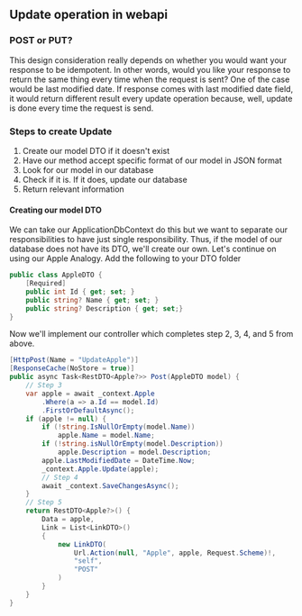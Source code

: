 ## Update operation in webapi

### POST or PUT?

This design consideration really depends on whether you would want your response to be idempotent. In other words, would you like your response to return the same thing every time when the request is sent? One of the case would be last modified date. If response comes with last modified date field, it would return different result every update operation because, well, update is done every time the request is send.

### Steps to create Update

1. Create our model DTO if it doesn't exist
2. Have our method accept specific format of our model in JSON format
3. Look for our model in our database
4. Check if it is. If it does, update our database
5. Return relevant information

#### Creating our model DTO

We can take our ApplicationDbContext do this but we want to separate our responsibilities to have just single responsibility. Thus, if the model of our database does not have its DTO, we'll create our own. Let's continue on using our Apple Analogy. Add the following to your DTO folder

```csharp
public class AppleDTO {
	[Required]
	public int Id { get; set; }
	public string? Name { get; set; }
	public string? Description { get; set;}
}
```

Now we'll implement our controller which completes step 2, 3, 4, and 5 from above.

```csharp
[HttpPost(Name = "UpdateApple")]
[ResponseCache(NoStore = true)]
public async Task<RestDTO<Apple?>> Post(AppleDTO model) {
	// Step 3
	var apple = await _context.Apple
		.Where(a => a.Id == model.Id)
		.FirstOrDefaultAsync();
	if (apple != null) {
		if (!string.IsNullOrEmpty(model.Name))
			apple.Name = model.Name;
		if (!string.isNullOrEmpty(model.Description))
			apple.Description = model.Description;
		apple.LastModifiedDate = DateTime.Now;
		_context.Apple.Update(apple);
		// Step 4
		await _context.SaveChangesAsync();
	}
	// Step 5
	return RestDTO<Apple?>() {
		Data = apple,
		Link = List<LinkDTO>()
		{
			new LinkDTO(
				Url.Action(null, "Apple", apple, Request.Scheme)!,
				"self",
				"POST"
			)
		}
	}
}
```
